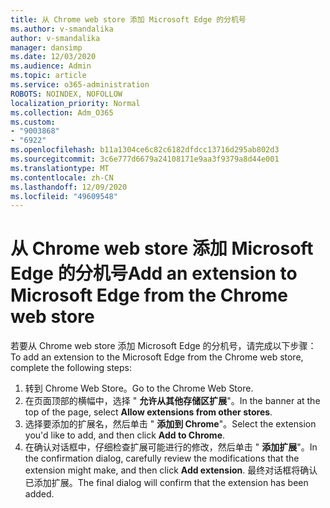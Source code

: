 ```yaml
---
title: 从 Chrome web store 添加 Microsoft Edge 的分机号
ms.author: v-smandalika
author: v-smandalika
manager: dansimp
ms.date: 12/03/2020
ms.audience: Admin
ms.topic: article
ms.service: o365-administration
ROBOTS: NOINDEX, NOFOLLOW
localization_priority: Normal
ms.collection: Adm_O365
ms.custom:
- "9003868"
- "6922"
ms.openlocfilehash: b11a1304ce6c82c6182dfdcc13716d295ab802d3
ms.sourcegitcommit: 3c6e777d6679a24108171e9aa3f9379a8d44e001
ms.translationtype: MT
ms.contentlocale: zh-CN
ms.lasthandoff: 12/09/2020
ms.locfileid: "49609548"
---
```

# <a name="add-an-extension-to-microsoft-edge-from-the-chrome-web-store"></a><span data-ttu-id="5bf15-102">从 Chrome web store 添加 Microsoft Edge 的分机号</span><span class="sxs-lookup"><span data-stu-id="5bf15-102">Add an extension to Microsoft Edge from the Chrome web store</span></span>

<span data-ttu-id="5bf15-103">若要从 Chrome web store 添加 Microsoft Edge 的分机号，请完成以下步骤：</span><span class="sxs-lookup"><span data-stu-id="5bf15-103">To add an extension to the Microsoft Edge from the Chrome web store, complete the following steps:</span></span>

1. <span data-ttu-id="5bf15-104">转到 Chrome Web Store。</span><span class="sxs-lookup"><span data-stu-id="5bf15-104">Go to the Chrome Web Store.</span></span>
2. <span data-ttu-id="5bf15-105">在页面顶部的横幅中，选择 " **允许从其他存储区扩展**"。</span><span class="sxs-lookup"><span data-stu-id="5bf15-105">In the banner at the top of the page, select **Allow extensions from other stores**.</span></span>
3. <span data-ttu-id="5bf15-106">选择要添加的扩展名，然后单击 " **添加到 Chrome**"。</span><span class="sxs-lookup"><span data-stu-id="5bf15-106">Select the extension you'd like to add, and then click **Add to Chrome**.</span></span>
4. <span data-ttu-id="5bf15-107">在确认对话框中，仔细检查扩展可能进行的修改，然后单击 " **添加扩展**"。</span><span class="sxs-lookup"><span data-stu-id="5bf15-107">In the confirmation dialog, carefully review the modifications that the extension might make, and then click **Add extension**.</span></span>
<span data-ttu-id="5bf15-108">最终对话框将确认已添加扩展。</span><span class="sxs-lookup"><span data-stu-id="5bf15-108">The final dialog will confirm that the extension has been added.</span></span>